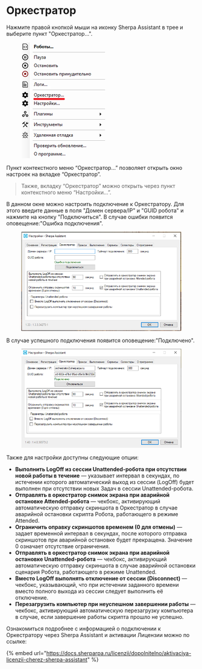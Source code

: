 # Оркестратор

Нажмите правой кнопкой мыши на иконку Sherpa Assistant в трее и выберите пункт "Оркестратор...".

<figure><img src="../../../.gitbook/assets/2025-07-26_18-14-31 (1).png" alt=""><figcaption></figcaption></figure>

Пункт контекстного меню “Оркестратор…” позволяет открыть окно настроек на вкладке “Оркестратор”.

> Также, вкладку “Оркестратор” можно открыть через пункт контекстного меню “Настройки…”.

В данном окне можно настроить подключение к Оркестратору. Для этого введите данные в поля "Домен сервера/IP" и "GUID робота" и нажмите на кнопку "Подключиться". В случае ошибки появится оповещение:"Ошибка подключения".

<figure><img src="../../../.gitbook/assets/image (19).png" alt=""><figcaption></figcaption></figure>

В случае успешного подключения появится оповещение:"Подключено".

<figure><img src="../../../.gitbook/assets/изображение (1) (1) (1) (1) (1) (1) (1).png" alt=""><figcaption></figcaption></figure>

Также для настройки доступны следующие опции:

* **Выполнить LogOff из сессии Unattended-робота при отсутствии новой работы в течение** — указывает интервал в секундах, по истечении которого автоматический выход из сессии (LogOff) будет выполнен при отсутствии новых Задач в сессии Unattended-робота.
* **Отправлять в оркестратор снимок экрана при аварийной остановке Attended-робота** — чекбокс, активирующий автоматическую отправку скриншота в Оркестратор в случае аварийной остановки скрипта Робота, работающего в режиме Attended.
* **Ограничить оправку скриншотов временем (0 для отмены)** — задает временной интервал в секундах, после которого отправка скриншотов при аварийной остановке будет прекращена. Значение 0 означает отсутствие ограничения.
* **Отправлять в оркестратор снимок экрана при аварийной остановке Unattended-робота** — чекбокс, активирующий автоматическую отправку скриншота в случае аварийной остановки сценария Робота, работающего в режиме Unattended.
* **Вместо LogOff выполнять отключение от сессии (Disconnect)** — чекбокс, указывающий, что при истечении заданного времени вместо полного выхода из сессии следует выполнить её отключение.
* **Перезагрузить компьютер при неуспешном завершении работы** — чекбокс, активирующий автоматическую перезагрузку компьютера в случае, если завершение работы скрипта прошло не успешно.

Ознакомиться подробнее с информацией о подключении к Оркестратору через Sherpa Assistant и активации Лицензии можно по ссылке:

{% embed url="https://docs.sherparpa.ru/licenzii/dopolnitelno/aktivaciya-licenzii-cherez-sherpa-assistant" %}

